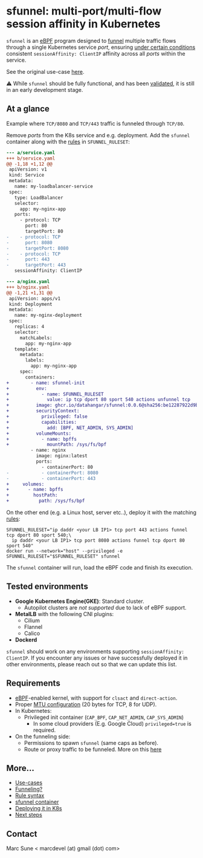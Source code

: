 # sfunnel: multi-port/multi-flow session affinity in Kubernetes

`sfunnel` is an [eBPF](https://ebpf.io/) program designed to [funnel](docs/funneling.md)
multiple traffic flows through a single Kubernetes service _port_, ensuring
[under certain conditions](#requirements) consistent `sessionAffinity: ClientIP`
affinity across all _ports_ within the service.

See the original use-case [here](docs/use-cases/network-telemetry-nfacctd.md).

:warning: While `sfunnel` should be fully functional, and has been [validated](#tested-environments),
it is still in an early development stage.

## At a glance

Example where `TCP/8080` and `TCP/443` traffic is funneled through `TCP/80`.

Remove _ports_ from the K8s service and e.g. deployment. Add the `sfunnel`
container along with the [rules](docs/rules.md) in `SFUNNEL_RULESET`:

```diff
--- a/service.yaml
+++ b/service.yaml
@@ -1,18 +1,12 @@
 apiVersion: v1
 kind: Service
 metadata:
   name: my-loadbalancer-service
 spec:
   type: LoadBalancer
   selector:
     app: my-nginx-app
   ports:
     - protocol: TCP
       port: 80
       targetPort: 80
-    - protocol: TCP
-      port: 8080
-      targetPort: 8080
-    - protocol: TCP
-      port: 443
-      targetPort: 443
   sessionAffinity: ClientIP
```

```diff
--- a/nginx.yaml
+++ b/nginx.yaml
@@ -1,21 +1,31 @@
 apiVersion: apps/v1
 kind: Deployment
 metadata:
   name: my-nginx-deployment
 spec:
   replicas: 4
   selector:
     matchLabels:
       app: my-nginx-app
   template:
     metadata:
       labels:
         app: my-nginx-app
     spec:
       containers:
+        - name: sfunnel-init
+          env:
+            - name: SFUNNEL_RULESET
+              value: ip tcp dport 80 sport 540 actions unfunnel tcp
+          image: ghcr.io/datahangar/sfunnel:0.0.6@sha256:be12287922d9b26ad3a77403957a6b1c4093a1e97dec44e0d2d3308a91596c03
+          securityContext:
+            privileged: false
+            capabilities:
+              add: [BPF, NET_ADMIN, SYS_ADMIN]
+          volumeMounts:
+            - name: bpffs
+              mountPath: /sys/fs/bpf
         - name: nginx
           image: nginx:latest
           ports:
             - containerPort: 80
-            - containerPort: 8080
-            - containerPort: 443
+     volumes:
+       - name: bpffs
+         hostPath:
+           path: /sys/fs/bpf
```

On the other end (e.g. a Linux host, server etc..), deploy it with the
matching [rules](docs/rules.md):

```shell
SFUNNEL_RULESET="ip daddr <your LB IP1> tcp port 443 actions funnel tcp dport 80 sport 540;\
  ip daddr <your LB IP1> tcp port 8080 actions funnel tcp dport 80 sport 540"
docker run --network="host" --privileged -e SFUNNEL_RULESET="$SFUNNEL_RULESET" sfunnel
```

The `sfunnel` container will run, load the eBPF code and finish its execution.

## Tested environments

* **Google Kubernetes Engine(GKE)**: Standard cluster.
   - Autopilot clusters are _not supported_ due to lack of eBPF support.
* **MetalLB** with the following CNI plugins:
  * Cilium
  * Flannel
  * Calico
* **Dockerd**

`sfunnel` should work on any environments supporting `sessionAffinity: ClientIP`.
If you encounter any issues or have successfully deployed it in other
environments, please reach out so that we can update this list.

## Requirements

* [eBPF](https://ebpf.io/)-enabled kernel, with support for `clsact` and `direct-action`.
* Proper [MTU configuration](docs/funneling.md#mtu) (20 bytes for TCP, 8 for UDP).
* In Kubernetes:
  * Privileged init container (`CAP_BPF`, `CAP_NET_ADMIN`, `CAP_SYS_ADMIN`)
    * In some cloud providers (E.g. Google Cloud) `privileged=true` is required.
* On the funneling side:
  * Permissions to spawn `sfunnel` (same caps as before).
  * Route or proxy traffic to be funneled. More on this [here](docs/funneling.md)

## More...

* [Use-cases](docs/use-cases/)
* [Funneling?](docs/funneling.md)
* [Rule syntax](docs/rules.md)
* [sfunnel container](docs/container.md)
* [Deploying it in K8s](docs/k8s.md)
* [Next steps](docs/next_steps.md)

Contact
-------

Marc Sune < marcdevel (at) gmail (dot) com>
